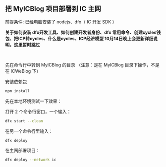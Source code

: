 ## 把 MyICBlog 项目部署到 IC 主网

前提条件:
已经电脑安装了 nodejs、dfx（ IC 开发 SDK ）

**关于如何安装 dfx开发工具、如何创建开发者身份、dfx 常用命令、创建cycles钱包、把ICP转cycles、什么是cycles、ICP经济模型 10月14日晚上会更新详细说明，这里暂时跳过**


<br>

先在命令行中转到 MyICBlog 的目录 （注意：是在 MyICBlog 目录下操作，不是在 ICWeBlog 下）

安装依赖包

```bash
npm install
```

先在本地环境测试一下效果：

打开 2 个命令行窗口，一个输入：

```bash
dfx start --clean
```

在另一个命令行里输入：

```bash
dfx deploy
```



在主网部署项目：

```bash
dfx deploy --network ic
```
